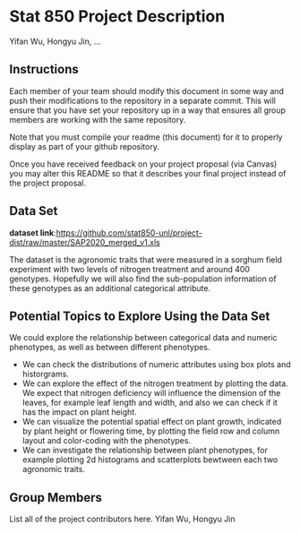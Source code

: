 Stat 850 Project Description
================
Yifan Wu, Hongyu Jin, …

## Instructions

Each member of your team should modify this document in some way and
push their modifications to the repository in a separate commit. This
will ensure that you have set your repository up in a way that ensures
all group members are working with the same repository.

Note that you must compile your readme (this document) for it to
properly display as part of your github repository.

Once you have received feedback on your project proposal (via Canvas)
you may alter this README so that it describes your final project
instead of the project proposal.

## Data Set


**dataset link**:https://github.com/stat850-unl/project-dist/raw/master/SAP2020_merged_v1.xls

The dataset is the agronomic traits that were measured in a sorghum field experiment with two levels of nitrogen treatment and around 400 genotypes. Hopefully we will also find the sub-population information of these genotypes as an additional categorical attribute.

## Potential Topics to Explore Using the Data Set

We could explore the relationship between categorical data and numeric phenotypes, as well as between different phenotypes.

- We can check the distributions of numeric attributes using box plots and historgrams.
- We can explore the effect of the nitrogen treatment by plotting the data. We expect that nitrogen deficiency will influence the dimension of the leaves, for example leaf length and width, and also we can check if it has the impact on plant height.
- We can visualize the potential spatial effect on plant growth, indicated by plant height or flowering time, by plotting the field row and column layout and color-coding with the phenotypes.
- We can investigate the relationship between plant phenotypes, for example plotting 2d histograms and scatterplots bewtween each two agronomic traits.

## Group Members

List all of the project contributors here.
Yifan Wu, Hongyu Jin
